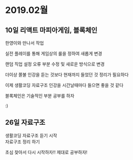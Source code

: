 # 2019.02월
## 10일 리액트 마피아게임, 블록체인
한영이와 만나서 작업  

실전 플레이를 통해 게임상의 룰을 정하여 새롭게 변경  

랜덤 직업 설정 오류 부분 수정 및 새로운 방식으로 변경  



더이상 쫄불 인강을 듣는 것보다 현재까지 들었던 것 정리가 필요하다  

이제 생활코딩 자료구조 인강을 시간날때마다 들으면 좋을 것 같다  

블록체인은 기술적인 부분 공부를 하자  

:)

## 26일 자료구조 
생활코딩 자료구조 듣기 시작  
자료구조 정리 하기  

초심 찾아서 다시 시작하자!!
제대로 공부하자!   
